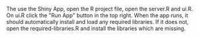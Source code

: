 The use the Shiny App, open the R project file, open the server.R and ui.R. On ui.R click the "Run App" button in the top right. When the app runs, it should automatically install and load any required libraries. If it does not, open the required-libraries.R and install the libraries which are missing.
